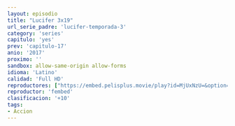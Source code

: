 ```yaml
---
layout: episodio
title: "Lucifer 3x19"
url_serie_padre: 'lucifer-temporada-3'
category: 'series'
capitulo: 'yes'
prev: 'capitulo-17'
anio: '2017'
proximo: ''
sandbox: allow-same-origin allow-forms
idioma: 'Latino'
calidad: 'Full HD'
reproductores: ["https://embed.pelisplus.movie/play?id=MjUxNzU=&option=latin"]
reproductor: 'fembed'
clasificacion: '+10'
tags:
- Accion
---
```












